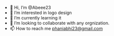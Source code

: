 - 👋 Hi, I’m @Abeee23
- 👀 I’m interested in logo design
- 🌱 I’m currently learning it
- 💞️ I’m looking to collaborate with any orgnization.
- 📫 How to reach me phaniabhi23@gmail.com
